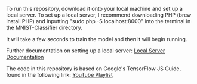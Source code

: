 To run this repository, download it onto your local machine and set up a local server. 
To set up a local server, I recommend downloading PHP (brew install PHP) and inputting "sudo php -S localhost:8000" into the terminal in the MNIST-Classifier directory.

It will take a few seconds to train the model and then it will begin running.

Further documentation on setting up a local server: [Local Server Documentation](https://developer.mozilla.org/en-US/docs/Learn/Common_questions/Tools_and_setup/set_up_a_local_testing_server)

The code in this repository is based on Google's TensorFlow JS Guide, found in the following link:
[YouTube Playlist](https://www.youtube.com/playlist?list=PLOU2XLYxmsILr3HQpqjLAUkIPa5EaZiui)

